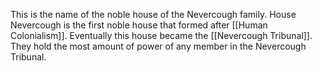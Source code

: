 This is the name of the noble house of the Nevercough family. House Nevercough is the first noble house that formed after [[Human Colonialism]]. Eventually this house became the [[Nevercough Tribunal]]. They hold the most amount of power of any member in the Nevercough Tribunal.